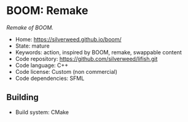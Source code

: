 # BOOM: Remake

_Remake of BOOM._

- Home: https://silverweed.github.io/boom/
- State: mature
- Keywords: action, inspired by BOOM, remake, swappable content
- Code repository: https://github.com/silverweed/lifish.git
- Code language: C++
- Code license: Custom (non commercial)
- Code dependencies: SFML

## Building

- Build system: CMake
